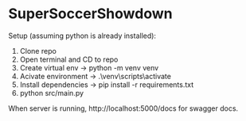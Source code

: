 # SuperSoccerShowdown
Setup (assuming python is already installed):
  1. Clone repo
  2. Open terminal and CD to repo
  3. Create virtual env -> python -m venv venv
  4. Acivate environment -> .\venv\scripts\activate
  5. Install dependencies -> pip install -r requirements.txt
  6. python src/main.py

When server is running, http://localhost:5000/docs for swagger docs.
